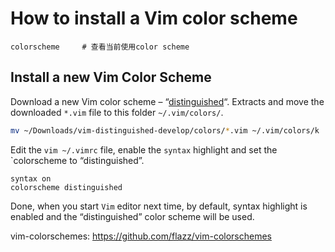 # How to install a Vim color scheme #

```
colorscheme     # 查看当前使用color scheme
```

## Install a new Vim Color Scheme

Download a new Vim color scheme – “[distinguished](https://github.com/Lokaltog/vim-distinguished)“. Extracts and move the downloaded `*.vim` file to this folder `~/.vim/colors/`.
```bash
mv ~/Downloads/vim-distinguished-develop/colors/*.vim ~/.vim/colors/k
```

Edit the `vim ~/.vimrc` file, enable the `syntax` highlight and set the `colorscheme to “distinguished”.
```vim
syntax on
colorscheme distinguished
```

Done, when you start `Vim` editor next time, by default, syntax highlight is enabled and the “distinguished” color scheme will be used.

vim-colorschemes: https://github.com/flazz/vim-colorschemes
